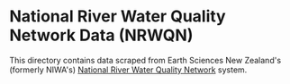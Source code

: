 # National River Water Quality Network Data (NRWQN)
This directory contains data scraped from Earth Sciences New Zealand's (formerly NIWA's) [National River Water Quality Network](https://niwa.co.nz/freshwater/water-quality-monitoring-capabilities) system.
